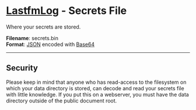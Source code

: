 # [LastfmLog](../README.md) - Secrets File

Where your secrets are stored.

**Filename**: secrets.bin  
**Format**: [JSON](https://json.org) encoded with [Base64](https://en.wikipedia.org/wiki/Base64)


---


## Security

Please keep in mind that anyone who has read-access to the filesystem on which your data directory is stored, can decode and read your secrets file with little knowledge. If you put this on a webserver, you must have the data directory outside of the public document root.
